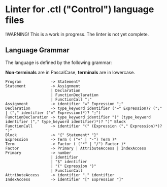 # Linter for .ctl ("Control") language files

!WARNING! This is a work in progress. The linter is not yet complete.

## Language Grammar

The language is defined by the following grammar:

**Non-terminals** are in PascalCase, **terminals** are in lowercase.

```
Program             -> Statement*
Statement           -> Assignment 
                    | Declaration 
                    | FunctionDeclaration 
                    | FunctionCall ";"
Assignment          -> identifier "=" Expression ";"
Declaration         -> type_keyword identifier ("=" Expression)? (";" | ("," identifier ("=" Expression)*)? ";")
FunctionDeclaration -> type_keyword identifier "(" (type_keyword identifier ("," type_keyword identifier)*)? ")" Block
FunctionCall        -> identifier "(" (Expression ("," Expression)*)? ")"
Block               -> "{" Statement* "}"
Expression          -> Term ( ("+" | "-") Term )*
Term                -> Factor ( ("*" | "/") Factor )*
Factor              -> Primary | AttributeAccess | IndexAccess
Primary             -> number 
                    | identifier 
                    | "$" identifier
                    | "(" Expression ")"
                    | FunctionCall
AttributeAccess     -> identifier "." identifier
IndexAccess         -> identifier "[" Expression "]"
```
